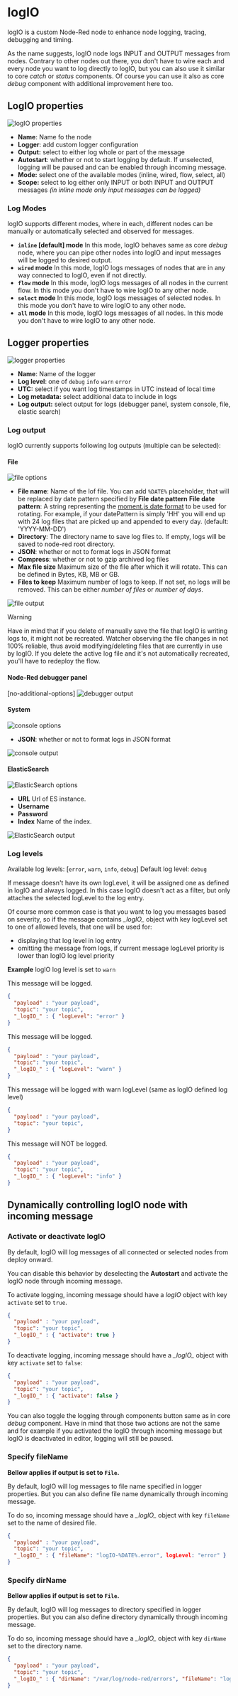 # logIO

logIO is a custom Node-Red node to enhance node logging, tracing, debugging and timing.

As the name suggests, logIO node logs INPUT and OUTPUT messages from nodes. Contrary to other nodes out there, you don't have to wire each and every node you want to log directly to logIO, but you can also use it similar to core _catch_ or _status_ components. Of course you can use it also as core _debug_ component with additional improvement here too.

## LogIO properties

![logIO properties](https://github.com/sebenik/node-red-log-io/blob/master/docs/images/logIO-properties.png?raw=true)

- **Name**: Name fo the node
- **Logger**: add custom logger configuration
- **Output:** select to either log whole or part of the message
- **Autostart**: whether or not to start logging by default. If unselected, logging will be paused and can be enabled through incoming message.
- **Mode:** select one of the available modes (inline, wired, flow, select, all)
- **Scope:** select to log either only INPUT or both INPUT and OUTPUT messages _(in inline mode only input messages can be logged)_

### Log Modes

logIO supports different modes, where in each, different nodes can be manually or automatically selected and observed for messages.

- **`inline` [default] mode**
In this mode, logIO behaves same as core _debug_ node, where you can pipe other nodes into logIO and input messages will be logged to desired output.
- **`wired` mode**
In this mode, logIO logs messages of nodes that are in any way connected to logIO, even if not directly.
- **`flow` mode**
In this mode, logIO logs messages of all nodes in the current flow. In this mode you don't have to wire logIO to any other node.
- **`select` mode**
In this mode, logIO logs messages of selected nodes. In this mode you don't have to wire logIO to any other node.
- **`all` mode**
In this mode, logIO logs messages of all nodes. In this mode you don't have to wire logIO to any other node.

## Logger properties

![logger properties](https://github.com/sebenik/node-red-log-io/blob/master/docs/images/logIO-logger-properties.png?raw=true)

- **Name**: Name of the logger
- **Log level**: one of `debug` `info` `warn` `error`
- **UTC:** select if you want log timestamps in UTC instead of local time
- **Log metadata:** select additional data to include in logs
- **Log output:** select output for logs (debugger panel, system console, file, elastic search)

### Log output

logIO currently supports following log outputs (multiple can be selected):

#### File
![file options](https://github.com/sebenik/node-red-log-io/blob/master/docs/images/file-options.png?raw=true)

- **File name**: Name of the lof file. You can add `%DATE%` placeholder, that will be replaced by date pattern specified by **File date pattern**
**File date pattern**: A string representing the [moment.js date format](http://momentjs.com/docs/#/displaying/format/) to be used for rotating. For example, if your datePattern is simply 'HH' you will end up with 24 log files that are picked up and appended to every day. (default: 'YYYY-MM-DD')
- **Directory**: The directory name to save log files to. If empty, logs will be saved to node-red root directory.
- **JSON**: whether or not to format logs in JSON format
- **Compress**: whether or not to gzip archived log files
- **Max file size** Maximum size of the file after which it will rotate. This can be defined in Bytes, KB, MB or GB.
- **Files to keep** Maximum number of logs to keep. If not set, no logs will be removed. This can be either _number of files_ or _number of days_.


![file output](https://github.com/sebenik/node-red-log-io/blob/master/docs/images/output-file.png?raw=true)

> [!WARNING]
> Have in mind that if you delete of manually save the file that logIO is writing logs to, it might not be recreated. Watcher observing the file changes in not 100% reliable, thus avoid modifying/deleting files that are currently in use by logIO.
>If you delete the active log file and it's not automatically recreated, you'll have to redeploy the flow.

#### Node-Red debugger panel
[no-additional-options]
![debugger output](https://github.com/sebenik/node-red-log-io/blob/master/docs/images/output-debug.png?raw=true)

#### System
![console options](https://github.com/sebenik/node-red-log-io/blob/master/docs/images/console-options.png?raw=true)
- **JSON**: whether or not to format logs in JSON format

![console output](https://github.com/sebenik/node-red-log-io/blob/master/docs/images/output-console.png?raw=true)


#### ElasticSearch
![ElasticSearch options](https://github.com/sebenik/node-red-log-io/blob/master/docs/images/es-options.png?raw=true)
- **URL** Url of ES instance.
- **Username**
- **Password** 
- **Index** Name of the index.

![ElasticSearch output](https://github.com/sebenik/node-red-log-io/blob/master/docs/images/output-es.png?raw=true)

### Log levels

Available log levels: [`error`, `warn`, `info`, `debug`]
Default log level: `debug`

If message doesn't have its own logLevel, it will be assigned one as defined in logIO and always logged. In this case logIO doesn't act as a filter, but only attaches the selected logLevel to the log entry.

Of course more common case is that you want to log you messages based on severity, so if the message contains _\_logIO\__ object with key logLevel set to one of allowed levels, that one will be used for:

- displaying that log level in log entry
- omitting the message from logs, if current message logLevel priority is lower than logIO log level priority

**Example** logIO log level is set to `warn`

This message will be logged.
```JSON
{
  "payload" : "your payload",
  "topic": "your topic",
  "_logIO_" : { "logLevel": "error" }
}
```
This message will be logged.
```JSON
{
  "payload" : "your payload",
  "topic": "your topic",
  "_logIO_" : { "logLevel": "warn" }
}
```
This message will be logged with warn logLevel (same as logIO defined log level)
```JSON
{
  "payload" : "your payload",
  "topic": "your topic",
}
```
This message will NOT be logged.
```JSON
{
  "payload" : "your payload",
  "topic": "your topic",
  "_logIO_" : { "logLevel": "info" }
}
```

## Dynamically controlling logIO node with incoming message

### Activate or deactivate logIO

By default, logIO will log messages of all connected or selected nodes from deploy onward.

You can disable this behavior by deselecting the **Autostart** and activate the logIO node through incoming message.

To activate logging, incoming message should have a _logIO_ object with key `activate` set to `true`.

```JSON
{
  "payload" : "your payload",
  "topic": "your topic",
  "_logIO_" : { "activate": true }
}
```

To deactivate logging, incoming message should have a _\_logIO\__ object with key `activate` set to `false`:

```JSON
{
  "payload" : "your payload",
  "topic": "your topic",
  "_logIO_" : { "activate": false }
}
```

You can also toggle the logging through components button same as in core *debug* component.
Have in mind that those two actions are not the same and for example if you activated the logIO through incoming message but logIO is deactivated in editor, logging will still be paused.


### Specify fileName

**Bellow applies if output is set to `File`.**

By default, logIO will log messages to file name specified in logger properties. But you can also define file name dynamically through incoming message.

To do so, incoming message should have a _\_logIO\__ object with key `fileName` set to the name of desired file.

```JSON
{
  "payload" : "your payload",
  "topic": "your topic",
  "_logIO_" : { "fileName": "logIO-%DATE%.error", logLevel: "error" }
}
```

### Specify dirName

**Bellow applies if output is set to `File`.**

By default, logIO will log messages to directory specified in logger properties. But you can also define directory dynamically through incoming message.

To do so, incoming message should have a _\_logIO\__ object with key `dirName` set to the directory name.

```JSON
{
  "payload" : "your payload",
  "topic": "your topic",
  "_logIO_" : { "dirName": "/var/log/node-red/errors", "fileName": "logIO-%DATE%.error", logLevel: "error" }
}
```